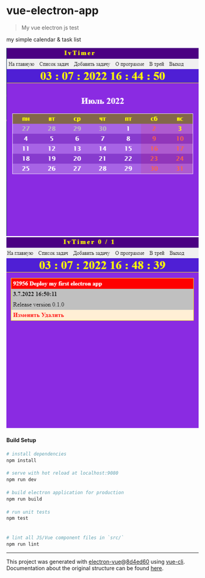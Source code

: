 # vue-electron-app

> My vue electron js test

my simple calendar & task list

<div align="center">
  <img alt="screen-index" src=".github/screen-index.png">
</div>
<div align="center">
  <img alt="screen-tsks-list" src=".github/screen-tasks-list.png">
</div>

#### Build Setup

``` bash
# install dependencies
npm install

# serve with hot reload at localhost:9080
npm run dev

# build electron application for production
npm run build

# run unit tests
npm test


# lint all JS/Vue component files in `src/`
npm run lint

```

---

This project was generated with [electron-vue](https://github.com/SimulatedGREG/electron-vue)@[8d4ed60](https://github.com/SimulatedGREG/electron-vue/tree/8d4ed607d65300381a8f47d97923eb07832b1a9a) using [vue-cli](https://github.com/vuejs/vue-cli). Documentation about the original structure can be found [here](https://simulatedgreg.gitbooks.io/electron-vue/content/index.html).
